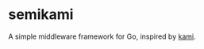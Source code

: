 semikami
========

A simple middleware framework for Go, inspired by [kami](https://github.com/guregu/kami).

